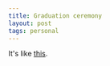 ```yaml
---
title: Graduation ceremony
layout: post
tags: personal
---
```


It's like [this](https://youtu.be/YR5ApYxkU-U?t=2m22s).

